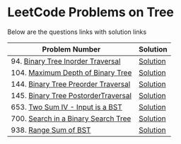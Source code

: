 # LeetCode Problems on Tree
Below are the questions links with solution links


|Problem Number|Solution|
|--------------|--------|
|94. [Binary Tree Inorder Traversal](https://leetcode.com/problems/binary-tree-inorder-traversal)|[Solution]()|
|104. [Maximum Depth of Binary Tree](https://leetcode.com/problems/maximum-depth-of-binary-tree)|[Solution](https://github.com/HarshOza36/LeetCode_Problems/blob/main/Tree/P104%20-%20maxDepthofBinaryTree.py)|
|144. [Binary Tree Preorder Traversal](https://leetcode.com/problems/binary-tree-preorder-traversal)|[Solution]()|
|145. [Binary Tree PostorderTraversal](https://leetcode.com/problems/binary-tree-postorder-traversal)|[Solution]()|
|653. [Two Sum IV - Input is a BST](https://leetcode.com/problems/two-sum-iv-input-is-a-bst)|[Solution](https://github.com/HarshOza36/LeetCode_Problems/blob/main/Tree/P653%20-%20TwoSumIV_InputIsBST.py)|
|700. [Search in a Binary Search Tree](https://leetcode.com/problems/search-in-a-binary-search-tree/)|[Solution](https://github.com/HarshOza36/LeetCode_Problems/blob/main/Tree/P700%20-%20SearchInBST.py)|
|938. [Range Sum of BST](https://leetcode.com/problems/range-sum-of-bst)|[Solution]()|

